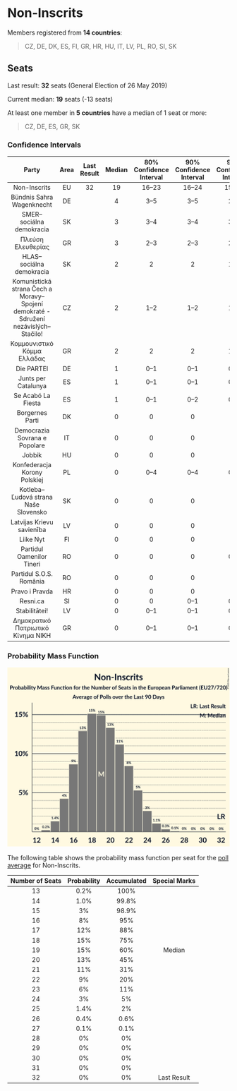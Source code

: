 # Non-Inscrits

Members registered from **14 countries**:

> CZ, DE, DK, ES, FI, GR, HR, HU, IT, LV, PL, RO, SI, SK

## Seats

Last result: **32** seats (General Election of 26 May 2019)

Current median: **19** seats (-13 seats)

At least one member in **5 countries** have a median of 1 seat or more:

> CZ, DE, ES, GR, SK

### Confidence Intervals

| Party | Area | Last Result | Median | 80% Confidence Interval | 90% Confidence Interval | 95% Confidence Interval | 99% Confidence Interval |
|:-----:|:----:|:-----------:|:------:|:-----------------------:|:-----------------------:|:-----------------------:|:-----------------------:|
| Non-Inscrits | EU | 32 | 19 | 16–23 | 16–24 | 15–24 | 14–26 |
| Bündnis Sahra Wagenknecht | DE | | 4 | 3–5 | 3–5 | 2–6 | 2–6 |
| SMER–sociálna demokracia | SK | | 3 | 3–4 | 3–4 | 3–4 | 3–4 |
| Πλεύση Ελευθερίας | GR | | 3 | 2–3 | 2–3 | 2–3 | 2–4 |
| HLAS–sociálna demokracia | SK | | 2 | 2 | 2 | 1–2 | 1–3 |
| Komunistická strana Čech a Moravy–Spojení demokraté - Sdružení nezávislých–Stačilo! | CZ | | 2 | 1–2 | 1–2 | 1–2 | 1–2 |
| Κομμουνιστικό Κόμμα Ελλάδας | GR | | 2 | 2 | 2 | 1–2 | 1–3 |
| Die PARTEI | DE | | 1 | 0–1 | 0–1 | 0–1 | 0–1 |
| Junts per Catalunya | ES | | 1 | 0–1 | 0–1 | 0–1 | 0–2 |
| Se Acabó La Fiesta | ES | | 1 | 0–1 | 0–2 | 0–2 | 0–2 |
| Borgernes Parti | DK | | 0 | 0 | 0 | 0 | 0 |
| Democrazia Sovrana e Popolare | IT | | 0 | 0 | 0 | 0 | 0 |
| Jobbik | HU | | 0 | 0 | 0 | 0 | 0 |
| Konfederacja Korony Polskiej | PL | | 0 | 0–4 | 0–4 | 0–5 | 0–5 |
| Kotleba–Ľudová strana Naše Slovensko | SK | | 0 | 0 | 0 | 0 | 0 |
| Latvijas Krievu savienība | LV | | 0 | 0 | 0 | 0 | 0 |
| Liike Nyt | FI | | 0 | 0 | 0 | 0 | 0 |
| Partidul Oamenilor Tineri | RO | | 0 | 0 | 0 | 0–1 | 0–2 |
| Partidul S.O.S. România | RO | | 0 | 0 | 0 | 0 | 0–2 |
| Pravo i Pravda | HR | | 0 | 0 | 0 | 0 | 0 |
| Resni.ca | SI | | 0 | 0 | 0–1 | 0–1 | 0–1 |
| Stabilitātei! | LV | | 0 | 0–1 | 0–1 | 0–1 | 0–1 |
| Δημοκρατικό Πατριωτικό Κίνημα ΝΙΚΗ | GR | | 0 | 0–1 | 0–1 | 0–1 | 0–1 |

### Probability Mass Function

![Graph with seats probability mass function not yet produced](average-2025-09-30-seats-pmf-non-inscrits.png "Seats Probability Mass Function")

The following table shows the probability mass function per seat for the [poll average](average-2025-09-30.html) for Non-Inscrits.

| Number of Seats | Probability | Accumulated | Special Marks |
|:---------------:|:-----------:|:-----------:|:-------------:|
| 13 | 0.2% | 100% |  |
| 14 | 1.0% | 99.8% |  |
| 15 | 3% | 98.9% |  |
| 16 | 8% | 95% |  |
| 17 | 12% | 88% |  |
| 18 | 15% | 75% |  |
| 19 | 15% | 60% | Median |
| 20 | 13% | 45% |  |
| 21 | 11% | 31% |  |
| 22 | 9% | 20% |  |
| 23 | 6% | 11% |  |
| 24 | 3% | 5% |  |
| 25 | 1.4% | 2% |  |
| 26 | 0.4% | 0.6% |  |
| 27 | 0.1% | 0.1% |  |
| 28 | 0% | 0% |  |
| 29 | 0% | 0% |  |
| 30 | 0% | 0% |  |
| 31 | 0% | 0% |  |
| 32 | 0% | 0% | Last Result |


